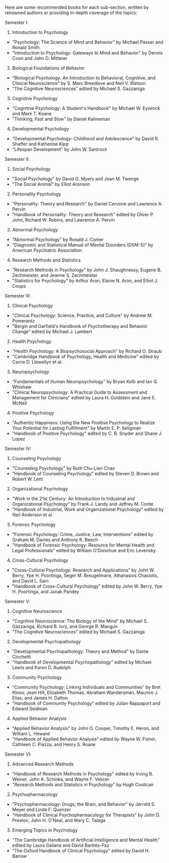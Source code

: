Here are some recommended books for each sub-section, written by renowned authors or providing in-depth coverage of the topics:

Semester I:

1. Introduction to Psychology

 - "Psychology: The Science of Mind and Behavior" by Michael Passer and Ronald Smith
 - "Introduction to Psychology: Gateways to Mind and Behavior" by Dennis Coon and John O. Mitterer

2. Biological Foundations of Behavior

 - "Biological Psychology: An Introduction to Behavioral, Cognitive, and Clinical Neuroscience" by S. Marc Breedlove and Neil V. Watson
 - "The Cognitive Neurosciences" edited by Michael S. Gazzaniga

3. Cognitive Psychology

 - "Cognitive Psychology: A Student's Handbook" by Michael W. Eysenck and Mark T. Keane
 - "Thinking, Fast and Slow" by Daniel Kahneman

4. Developmental Psychology

 - "Developmental Psychology: Childhood and Adolescence" by David R. Shaffer and Katherine Kipp
 - "Lifespan Development" by John W. Santrock

Semester II:

1. Social Psychology

  - "Social Psychology" by David G. Myers and Jean M. Twenge
  - "The Social Animal" by Elliot Aronson

2. Personality Psychology

  - "Personality: Theory and Research" by Daniel Cervone and Lawrence A. Pervin
  - "Handbook of Personality: Theory and Research" edited by Oliver P. John, Richard W. Robins, and Lawrence A. Pervin

3. Abnormal Psychology

  - "Abnormal Psychology" by Ronald J. Comer
  - "Diagnostic and Statistical Manual of Mental Disorders (DSM-5)" by American Psychiatric Association

4. Research Methods and Statistics

  - "Research Methods in Psychology" by John J. Shaughnessy, Eugene B. Zechmeister, and Jeanne S. Zechmeister
  - "Statistics for Psychology" by Arthur Aron, Elaine N. Aron, and Elliot J. Coups

Semester III:

1. Clinical Psychology

  - "Clinical Psychology: Science, Practice, and Culture" by Andrew M. Pomerantz
  - "Bergin and Garfield's Handbook of Psychotherapy and Behavior Change" edited by Michael J. Lambert

2. Health Psychology

  - "Health Psychology: A Biopsychosocial Approach" by Richard O. Straub
  - "Cambridge Handbook of Psychology, Health and Medicine" edited by Carrie D. Llewellyn et al.

3. Neuropsychology

  - "Fundamentals of Human Neuropsychology" by Bryan Kolb and Ian Q. Whishaw
  - "Clinical Neuropsychology: A Practical Guide to Assessment and Management for Clinicians" edited by Laura H. Goldstein and Jane E. McNeil

4. Positive Psychology

  - "Authentic Happiness: Using the New Positive Psychology to Realize Your Potential for Lasting Fulfillment" by Martin E. P. Seligman
  - "Handbook of Positive Psychology" edited by C. R. Snyder and Shane J. Lopez

Semester IV:

1. Counseling Psychology

  - "Counseling Psychology" by Ruth Chu-Lien Chao
  - "Handbook of Counseling Psychology" edited by Steven D. Brown and Robert W. Lent

2. Organizational Psychology

  - "Work in the 21st Century: An Introduction to Industrial and Organizational Psychology" by Frank J. Landy and Jeffrey M. Conte
  - "Handbook of Industrial, Work and Organizational Psychology" edited by Neil Anderson et al.

3. Forensic Psychology

  - "Forensic Psychology: Crime, Justice, Law, Interventions" edited by Graham M. Davies and Anthony R. Beech
  - "Handbook of Forensic Psychology: Resource for Mental Health and Legal Professionals" edited by William O'Donohue and Eric Levensky

4. Cross-Cultural Psychology

  - "Cross-Cultural Psychology: Research and Applications" by John W. Berry, Ype H. Poortinga, Seger M. Breugelmans, Athanasios Chasiotis, and David L. Sam
  - "Handbook of Cross-Cultural Psychology" edited by John W. Berry, Ype H. Poortinga, and Janak Pandey

Semester V:

1. Cognitive Neuroscience

  - "Cognitive Neuroscience: The Biology of the Mind" by Michael S. Gazzaniga, Richard B. Ivry, and George R. Mangun
  - "The Cognitive Neurosciences" edited by Michael S. Gazzaniga

2. Developmental Psychopathology

  - "Developmental Psychopathology: Theory and Method" by Dante Cicchetti
  - "Handbook of Developmental Psychopathology" edited by Michael Lewis and Karen D. Rudolph

3. Community Psychology

  - "Community Psychology: Linking Individuals and Communities" by Bret Kloos, Jean Hill, Elizabeth Thomas, Abraham Wandersman, Maurice J. Elias, and James H. Dalton
  - "Handbook of Community Psychology" edited by Julian Rappaport and Edward Seidman

4. Applied Behavior Analysis

  - "Applied Behavior Analysis" by John O. Cooper, Timothy E. Heron, and William L. Heward
  - "Handbook of Applied Behavior Analysis" edited by Wayne W. Fisher, Cathleen C. Piazza, and Henry S. Roane

Semester VI:

1. Advanced Research Methods

  - "Handbook of Research Methods in Psychology" edited by Irving B. Weiner, John A. Schinka, and Wayne F. Velicer
  - "Research Methods and Statistics in Psychology" by Hugh Coolican

2. Psychopharmacology

  - "Psychopharmacology: Drugs, the Brain, and Behavior" by Jerrold S. Meyer and Linda F. Quenzer
  - "Handbook of Clinical Psychopharmacology for Therapists" by John D. Preston, John H. O'Neal, and Mary C. Talaga

3. Emerging Topics in Psychology

  - "The Cambridge Handbook of Artificial Intelligence and Mental Health" edited by Laura Galiana and David Bartrés-Faz
  - "The Oxford Handbook of Clinical Psychology" edited by David H. Barlow

